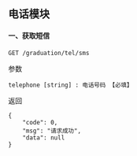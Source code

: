 
## 电话模块

#### 一、获取短信

    GET /graduation/tel/sms
    
参数

    telephone [string] : 电话号码 【必填】
    
返回

    {
        "code": 0,
        "msg": "请求成功",
        "data": null
    }

